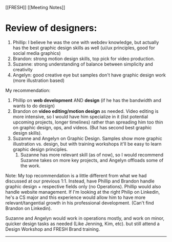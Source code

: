 
[[FRESH]]
[[Meeting Notes]]

# Review of designers:

1.  Phillip: I believe he was the one with webdev knowledge, but actually has the best graphic design skills as well (ui/ux principles, good for social media graphics)
2.  Brandon: strong motion design skills, top pick for video production.
3.  Suzanne: strong understanding of balance between simplicity and creativity
4.  Angelyn: good creative eye but samples don't have graphic design work (more illustration based)

My recommendation:
1. Phillip on **web development** AND **design** (if he has the bandwidth and wants to do design)
2. Brandon on **video editing/motion design** as needed. Video editing is more intensive, so I would have him specialize in it (list potential upcoming projects, longer timelines) rather than spreading him too thin on graphic design, ops, and videos. (But has second best graphic design skills).
3. Suzanne and Angelyn on Graphic Design. Samples show more graphic illustration vs. design, but with training workshops it'll be easy to learn graphic design principles.
	1. Suzanne has more relevant skill (as of now), so I would recommend Suzanne takes on more key projects, and Angelyn offloads some of the work. 


Note: My top recommendation is a little different from what we had discussed at our previous 1:1. 
Instead, have Phillip and Brandon handle graphic design + respective fields only (no Operations). Phillip would also handle website management. If I'm looking at the right Philip on Linkedin, he's a CS major and this experience would allow him to have more relevant/tangential growth in his professional development. (Can't find Brandon on Linkedin).

Suzanne and Angelyn would work in operations mostly, and work on minor, quicker design tasks as needed (Like Jenning, Kim, etc). but still attend a Design Workshop and FRESH Brand training. 


------

